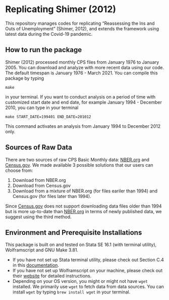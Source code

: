 # Replicating Shimer (2012)

This repository manages codes for replicating “Reassessing the Ins and Outs of Unemployment” (Shimer, 2012), and extends the framework using latest data during the Covid-19 pandemic.

## How to run the package
Shimer (2012) processed monthly CPS files from January 1976 to January 2005. You can download and analyze with more recent data using our code. The default timespan is January 1976 - March 2021. You can compile this package by typing
```
make
```
in your terminal. If you want to conduct analysis on a period of time with customized start date and end date, for example January 1994 - December 2010, you can type in your terminal
```
make START_DATE=199401 END_DATE=201012
```
This command activates an analysis from January 1994 to December 2012 only.

## Sources of Raw Data
There are two sources of raw CPS Basic Monthly data: [NBER.org](https://data.nber.org/cps-basic2/) and [Census.gov](https://www.census.gov/data/datasets/time-series/demo/cps/cps-basic.html). We made available 3 possible solutions that our users can choose from:
1. Download from NBER.org
2. Download from Census.gov
3. Download from a mixture of NBER.org (for files eariler than 1994) and Census.gov (for files later than 1994). 

Since [Census.gov](https://www.census.gov/data/datasets/time-series/demo/cps/cps-basic.html) does not support downloading data files older than 1994 but is more up-to-date than [NBER.org](https://data.nber.org/cps-basic2/) in terms of newly published data, we suggest using the third method.

## Environment and Prerequisite Installations
This package is built on and tested on Stata SE 16.1 (with terminal utility), Wolframscript and GNU Make 3.81. 
- If you have not set up Stata terminal utility, please check out Section C.4 in this [documentation](https://www.stata.com/manuals/gsmc.pdf). 
- If you have not set up Wolframscript on your machine, please check out their [website](https://www.wolfram.com/wolframscript/) for detailed instructions. 
- Depending on your OS version, you might or might not have `wget` installed. We primarily use `wget` to fetch data from data sources. You can install `wget` by typing `brew install wget` in your terminal.
